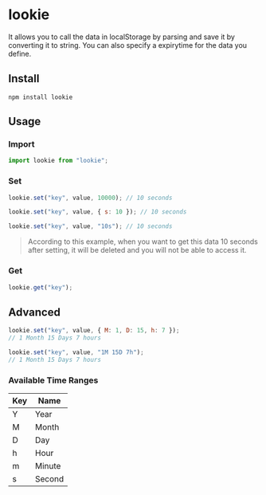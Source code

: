# lookie

It allows you to call the data in localStorage by parsing and save it by converting it to string. You can also specify a expirytime for the data you define.

## Install

```
npm install lookie
```

## Usage

### Import

```js
import lookie from "lookie";
```

### Set

```js
lookie.set("key", value, 10000); // 10 seconds
```

```js
lookie.set("key", value, { s: 10 }); // 10 seconds
```

```js
lookie.set("key", value, "10s"); // 10 seconds
```

> According to this example, when you want to get this data 10 seconds after setting, it will be deleted and you will not be able to access it.

### Get

```js
lookie.get("key");
```

## Advanced

```js
lookie.set("key", value, { M: 1, D: 15, h: 7 });
// 1 Month 15 Days 7 hours

lookie.set("key", value, "1M 15D 7h");
// 1 Month 15 Days 7 hours
```

### Available Time Ranges

| Key | Name   |
| --- | ------ |
| Y   | Year   |
| M   | Month  |
| D   | Day    |
| h   | Hour   |
| m   | Minute |
| s   | Second |
